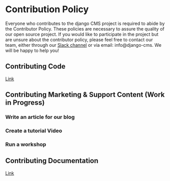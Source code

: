# Contribution Policy 

Everyone who contributes to the django CMS project is required to abide by the Contributor Policy. These policies are necessary to assure the quality of our open source project. If you would like to participate in the project but are unsure about the contributor policy, please feel free to contact our team, either through our [Slack channel](https://www.django-cms.org/slack) or via email: info@django-cms. We will be happy to help you!

## Contributing Code 

[Link](https://docs.django-cms.org/en/latest/contributing/code.html#)

## Contributing Marketing & Support Content (Work in Progress)

### Write an article for our blog 

### Create a tutorial Video 

### Run a workshop 

## Contributing Documentation

[Link](https://docs.django-cms.org/en/latest/contributing/documentation.html#)



